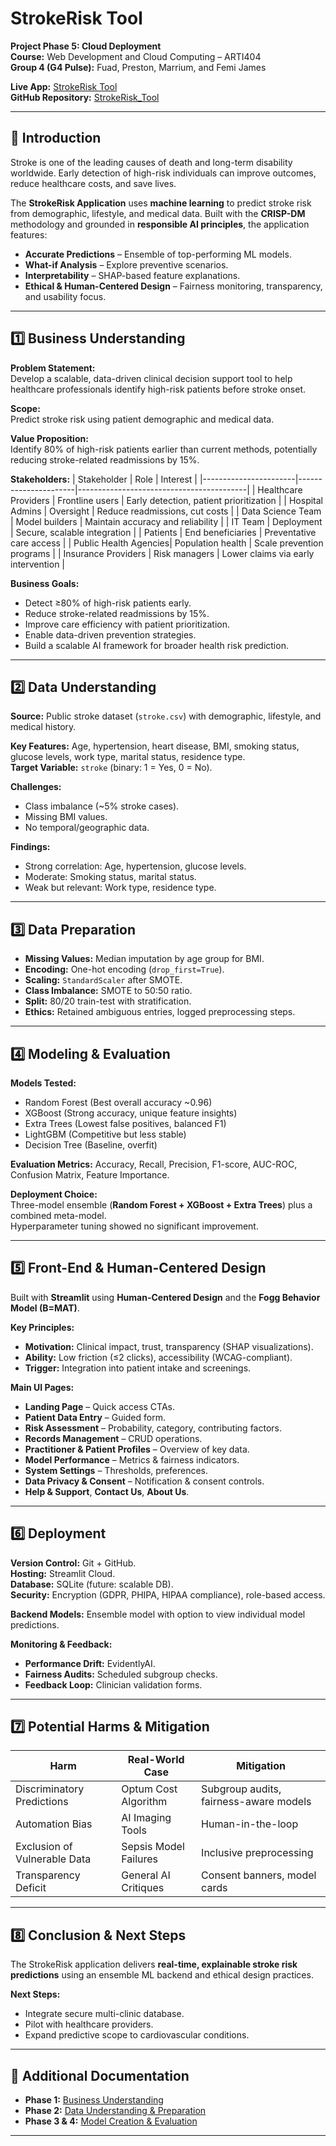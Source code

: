 # StrokeRisk Tool

**Project Phase 5: Cloud Deployment**  
**Course:** Web Development and Cloud Computing – ARTI404  
**Group 4 (G4 Pulse):** Fuad, Preston, Marrium, and Femi James  

**Live App:** [StrokeRisk Tool](https://strokerisktool.streamlit.app/)  
**GitHub Repository:** [StrokeRisk_Tool](https://github.com/FemiJames070/StrokeRisk_Tool.git)

---

## 📌 Introduction

Stroke is one of the leading causes of death and long-term disability worldwide. Early detection of high-risk individuals can improve outcomes, reduce healthcare costs, and save lives.  

The **StrokeRisk Application** uses **machine learning** to predict stroke risk from demographic, lifestyle, and medical data. Built with the **CRISP-DM** methodology and grounded in **responsible AI principles**, the application features:

- **Accurate Predictions** – Ensemble of top-performing ML models.
- **What-if Analysis** – Explore preventive scenarios.
- **Interpretability** – SHAP-based feature explanations.
- **Ethical & Human-Centered Design** – Fairness monitoring, transparency, and usability focus.

---

## 1️⃣ Business Understanding

**Problem Statement:**  
Develop a scalable, data-driven clinical decision support tool to help healthcare professionals identify high-risk patients before stroke onset.

**Scope:**  
Predict stroke risk using patient demographic and medical data.

**Value Proposition:**  
Identify 80% of high-risk patients earlier than current methods, potentially reducing stroke-related readmissions by 15%.

**Stakeholders:**
| Stakeholder           | Role                 | Interest                                |
|-----------------------|----------------------|------------------------------------------|
| Healthcare Providers  | Frontline users      | Early detection, patient prioritization |
| Hospital Admins       | Oversight            | Reduce readmissions, cut costs          |
| Data Science Team     | Model builders       | Maintain accuracy and reliability       |
| IT Team               | Deployment           | Secure, scalable integration            |
| Patients              | End beneficiaries    | Preventative care access                |
| Public Health Agencies| Population health    | Scale prevention programs               |
| Insurance Providers   | Risk managers        | Lower claims via early intervention     |

**Business Goals:**
- Detect ≥80% of high-risk patients early.
- Reduce stroke-related readmissions by 15%.
- Improve care efficiency with patient prioritization.
- Enable data-driven prevention strategies.
- Build a scalable AI framework for broader health risk prediction.

---

## 2️⃣ Data Understanding

**Source:** Public stroke dataset (`stroke.csv`) with demographic, lifestyle, and medical history.

**Key Features:** Age, hypertension, heart disease, BMI, smoking status, glucose levels, work type, marital status, residence type.  
**Target Variable:** `stroke` (binary: 1 = Yes, 0 = No).  

**Challenges:**
- Class imbalance (~5% stroke cases).
- Missing BMI values.
- No temporal/geographic data.

**Findings:**
- Strong correlation: Age, hypertension, glucose levels.
- Moderate: Smoking status, marital status.
- Weak but relevant: Work type, residence type.

---

## 3️⃣ Data Preparation

- **Missing Values:** Median imputation by age group for BMI.
- **Encoding:** One-hot encoding (`drop_first=True`).
- **Scaling:** `StandardScaler` after SMOTE.
- **Class Imbalance:** SMOTE to 50:50 ratio.
- **Split:** 80/20 train-test with stratification.
- **Ethics:** Retained ambiguous entries, logged preprocessing steps.

---

## 4️⃣ Modeling & Evaluation

**Models Tested:**
- Random Forest (Best overall accuracy ~0.96)
- XGBoost (Strong accuracy, unique feature insights)
- Extra Trees (Lowest false positives, balanced F1)
- LightGBM (Competitive but less stable)
- Decision Tree (Baseline, overfit)

**Evaluation Metrics:** Accuracy, Recall, Precision, F1-score, AUC-ROC, Confusion Matrix, Feature Importance.

**Deployment Choice:**  
Three-model ensemble (**Random Forest + XGBoost + Extra Trees**) plus a combined meta-model.  
Hyperparameter tuning showed no significant improvement.

---

## 5️⃣ Front-End & Human-Centered Design

Built with **Streamlit** using **Human-Centered Design** and the **Fogg Behavior Model (B=MAT)**.

**Key Principles:**
- **Motivation:** Clinical impact, trust, transparency (SHAP visualizations).
- **Ability:** Low friction (≤2 clicks), accessibility (WCAG-compliant).
- **Trigger:** Integration into patient intake and screenings.

**Main UI Pages:**
- **Landing Page** – Quick access CTAs.
- **Patient Data Entry** – Guided form.
- **Risk Assessment** – Probability, category, contributing factors.
- **Records Management** – CRUD operations.
- **Practitioner & Patient Profiles** – Overview of key data.
- **Model Performance** – Metrics & fairness indicators.
- **System Settings** – Thresholds, preferences.
- **Data Privacy & Consent** – Notification & consent controls.
- **Help & Support**, **Contact Us**, **About Us**.

---

## 6️⃣ Deployment

**Version Control:** Git + GitHub.  
**Hosting:** Streamlit Cloud.  
**Database:** SQLite (future: scalable DB).  
**Security:** Encryption (GDPR, PHIPA, HIPAA compliance), role-based access.

**Backend Models:** Ensemble model with option to view individual model predictions.

**Monitoring & Feedback:**
- **Performance Drift:** EvidentlyAI.
- **Fairness Audits:** Scheduled subgroup checks.
- **Feedback Loop:** Clinician validation forms.

---

## 7️⃣ Potential Harms & Mitigation

| Harm                    | Real-World Case      | Mitigation                          |
|-------------------------|----------------------|--------------------------------------|
| Discriminatory Predictions | Optum Cost Algorithm | Subgroup audits, fairness-aware models |
| Automation Bias         | AI Imaging Tools     | Human-in-the-loop                    |
| Exclusion of Vulnerable Data | Sepsis Model Failures | Inclusive preprocessing              |
| Transparency Deficit    | General AI Critiques | Consent banners, model cards         |

---

## 8️⃣ Conclusion & Next Steps

The StrokeRisk application delivers **real-time, explainable stroke risk predictions** using an ensemble ML backend and ethical design practices.

**Next Steps:**
- Integrate secure multi-clinic database.
- Pilot with healthcare providers.
- Expand predictive scope to cardiovascular conditions.

---

## 📂 Additional Documentation

- **Phase 1:** [Business Understanding](https://drive.google.com/file/d/1P7XoourdFPqp3Lw_USbUy06eCNZDEXAN/view?usp=drive_link)
- **Phase 2:** [Data Understanding & Preparation](https://drive.google.com/file/d/1MtRAzNDO4Ty9QOEIlTLsTaXKlE60Vj0g/view?usp=drive_link)
- **Phase 3 & 4:** [Model Creation & Evaluation](https://drive.google.com/file/d/1fckHXpVdK5yX1S1W8FHYW6YgbyuJoWw7/view?usp=drive_link)

---
